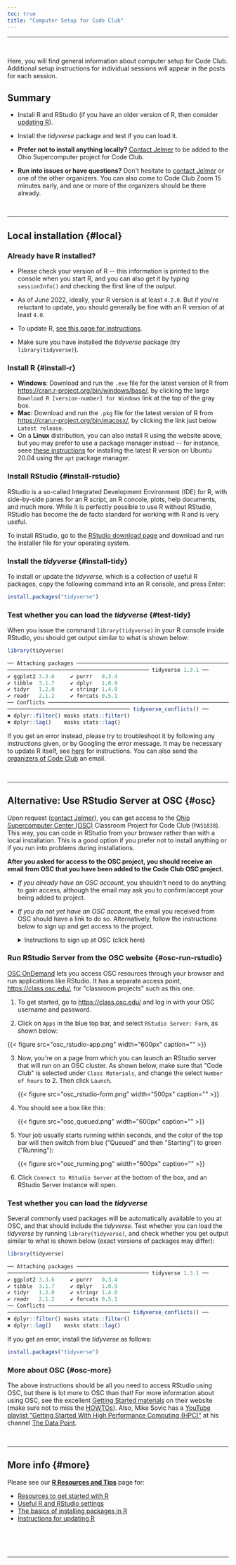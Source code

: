 ```yaml
---
toc: true
title: "Computer Setup for Code Club"
---
```


----

<br>

Here, you will find general information about computer setup for Code Club.
Additional setup instructions for individual sessions will appear in the posts for each session.

## Summary

- Install R and RStudio
  (if you have an older version of R, then consider [updating R](/tutorials/r-resources-tips/#updating-r)).
  
- Install the *tidyverse* package and test if you can load it.
  
- **Prefer not to install anything locally?**
  [Contact Jelmer](mailto:poelstra.1@osu.edu) to be added to the Ohio Supercomputer project for Code Club.

- **Run into issues or have questions?**
  Don't hesitate to [contact Jelmer](mailto:poelstra.1@osu.edu) or
  one of the other organizers.
  You can also come to Code Club Zoom 15 minutes early,
  and one or more of the organizers should be there already.

<br>

----

## Local installation {#local}

<div class="alert alert-note">
<div>

### Already have R installed?

- Please check your version of R -- this information is printed to the console
  when you start R, and you can also get it by typing `sessionInfo()` and checking
  the first line of the output.
  
- As of June 2022, ideally, your R version is at least `4.2.0`.
  But if you're reluctant to update, you should generally be fine with an R
  version of at least `4.0`.
  
- To update R, [see this page for instructions](/tutorials/r-resources-tips/#updating-r).

- Make sure you have installed the *tidyverse* package (try `library(tidyverse)`).
  
</div>
</div>

### Install R {#install-r}

- **Windows**: Download and run the `.exe` file for the latest version of R from <https://cran.r-project.org/bin/windows/base/>,
  by clicking the large `Download R [version-number] for Windows` link at the top of the gray box.
- **Mac**: Download and run the `.pkg` file for the latest version of R from <https://cran.r-project.org/bin/macosx/>,
  by clicking the link just below `Latest release`.
- On a **Linux** distribution, you can also install R using the website above, but you may prefer to use
  a package manager instead -- for instance, seee [these instructions](https://linuxize.com/post/how-to-install-r-on-ubuntu-20-04/)
  for installing the latest R version on Ubuntu 20.04 using the `apt` package manager.

### Install RStudio {#install-rstudio}

RStudio is a so-called Integrated Development Environment (IDE) for R,
with side-by-side panes for an R script, an R concole, plots, help documents, and much more.
While it is perfectly possible to use R without RStudio, RStudio has become
the de facto standard for working with R and is very useful.

To install RStudio, go to the [RStudio download page](https://rstudio.com/products/rstudio/download/#download)
and download and run the installer file for your operating system. 

### Install the *tidyverse* {#install-tidy}

To install or update the *tidyverse*, which is a collection of useful R packages,
copy the following command into an R console, and press Enter:

```r
install.packages("tidyverse")
```

### Test whether you can load the *tidyverse* {#test-tidy} 

When you issue the command `library(tidyverse)` in your R console inside RStudio,
you should get output similar to what is shown below:

```r
library(tidyverse)

── Attaching packages ──────────────────────────────────────────────────────────
───────────────────────────────────────────── tidyverse 1.3.1 ──
✔ ggplot2 3.3.6     ✔ purrr   0.3.4
✔ tibble  3.1.7     ✔ dplyr   1.0.9
✔ tidyr   1.2.0     ✔ stringr 1.4.0
✔ readr   2.1.2     ✔ forcats 0.5.1
── Conflicts ───────────────────────────────────────────────────────────────────
─────────────────────────────────────── tidyverse_conflicts() ──
✖ dplyr::filter() masks stats::filter()
✖ dplyr::lag()    masks stats::lag()
```

If you get an error instead, please try to troubleshoot it by following any instructions
given, or by Googling the error message.
It may be necessary to update R itself, see [here](/codeclub-novice/#updating-r) for instructions.
You can also send the [organizers of Code Club](https://biodash.github.io/codeclub-about/#organizers) an email.

<br>

----

## Alternative: Use RStudio Server at OSC {#osc}

Upon request ([contact Jelmer](mailto:poelstra.1@osu.edu)),
you can get access to the [Ohio Supercomputer Center (OSC)](http://osc.edu)
Classroom Project for Code Club (`PAS1838`).
This way, you can code in RStudio from your browser rather than with a local installation.
This is a good option if you prefer not to install anything or if you run
into problems during installations.

**After you asked for access to the OSC project,
you should receive an email from OSC that you have been added to the Code Club OSC project.**

- *If you already have an OSC account*,
  you shouldn't need to do anything to gain access,
  although the email may ask you to confirm/accept your being added to project.

- *If you do not yet have an OSC account*,
  the email you received from OSC should have a link to do so.
  Alternatively, follow the instructions below to sign up and get access to the project.
  
  <details>
  <summary>
  Instructions to sign up at OSC (click here)
  </summary>

  To sign up:
  
  - Go to <https://my.osc.edu/> and click the blue "*Sign Up*" bar.
  
  - In the bottom right portion of the form where you provide your info (see screenshot below),
    you should enter Code Club's Project Code, which is `PAS1838`.
    **If you want to use OSC, please do this on a day prior to your first Code Club participation.**
    This way, there is time to troubleshoot if needed. Moreover, the `Code Club` option on the
    Interactive Apps page below can take a few hours to appear after you become a member of the project.
  
  {{< figure src="osc_signup2.png" width="600px" caption="Enter Project Code PAS1838 in the red box (click to enlarge)" >}}
  
  </details>

### Run RStudio Server from the OSC website {#osc-run-rstudio}

[OSC OnDemand](https://ondemand.osc.edu/) lets you access OSC resources through your
browser and run applications like RStudio.
It has a separate access point, <https://class.osc.edu/>,
for "classroom projects" such as this one. 

1. To get started, go to <https://class.osc.edu/> and log in with your OSC username and password.

2. Click on `Apps` in the blue top bar, and select `RStudio Server: Form`, as shown below:
  
  {{< figure src="osc_rstudio-app.png" width="600px" caption="" >}}

3. Now, you're on a page from which you can launch an RStudio server that will run on an OSC cluster.
   As shown below, make sure that "Code Club" is selected under `Class Materials`,
   and change the select `Number of hours` to 2. Then click `Launch`.

   {{< figure src="osc_rstudio-form.png" width="500px" caption="" >}}
  
4. You should see a box like this:

   {{< figure src="osc_queued.png" width="600px" caption="" >}}

5. Your job usually starts running within seconds, and the color of the top
   bar will then switch from blue ("Queued" and then "Starting") to green ("Running"):
   
   {{< figure src="osc_running.png" width="600px" caption="" >}}

6. Click `Connect to RStudio Server` at the bottom of the box,
   and an RStudio Server instance will open.

### Test whether you can load the *tidyverse*

Several commonly used packages will be automatically available to you at OSC,
and that should include the *tidyverse*.
Test whether you can load the *tidyverse* by running `library(tidyverse)`,
and check whether you get output similar to what is shown below
(exact versions of packages may differ):

```r
library(tidyverse)

── Attaching packages ──────────────────────────────────────────────────────────
───────────────────────────────────────────── tidyverse 1.3.1 ──
✔ ggplot2 3.3.6     ✔ purrr   0.3.4
✔ tibble  3.1.7     ✔ dplyr   1.0.9
✔ tidyr   1.2.0     ✔ stringr 1.4.0
✔ readr   2.1.2     ✔ forcats 0.5.1
── Conflicts ───────────────────────────────────────────────────────────────────
─────────────────────────────────────── tidyverse_conflicts() ──
✖ dplyr::filter() masks stats::filter()
✖ dplyr::lag()    masks stats::lag()
```

If you get an error, install the *tidyverse* as follows:

```r
install.packages("tidyverse")
```
  
### More about OSC {#osc-more}

The above instructions should be all you need to access RStudio using OSC,
but there is lot more to OSC than that!
For more information about using OSC, see the excellent [Getting Started materials](https://www.osc.edu/resources/getting_started)
on their website (make sure not to miss the [HOWTOs](https://www.osc.edu/resources/getting_started/howto)).
Also, Mike Sovic has a [YouTube playlist "Getting Started With High Performance
Computing (HPC)"](https://www.youtube.com/playlist?list=PLxhIMi78eQeiJ0p7REEU5i7kJK3Vk2ek3)
at his channel [The Data Point](https://www.youtube.com/channel/UC2dB6jDTbqzlTM6edzfBSGQ). 

<br>

----

## More info {#more}

Please see our **[R Resources and Tips](/tutorials/r-resources-tips/)** page for:

- [Resources to get started with R](/tutorials/r-resources-tips/#r-resources)
- [Useful R and RStudio settings](/tutorials/r-resources-tips/#useful-settings)
- [The basics of installing packages in R](/tutorials/r-resources-tips/#installing-r-packages)
- [Instructions for updating R](/tutorials/r-resources-tips/#updating-r)

<br/> <br/> <br/>

----

